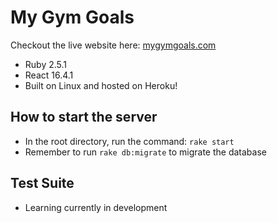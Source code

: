 # My Gym Goals
Checkout the live website here: [mygymgoals.com](http://www.mygymgoals.com)
* Ruby 2.5.1
* React 16.4.1
* Built on Linux and hosted on Heroku!

## How to start the server

* In the root directory, run the command: `rake start`
* Remember to run `rake db:migrate` to migrate the database

## Test Suite
* Learning currently in development

